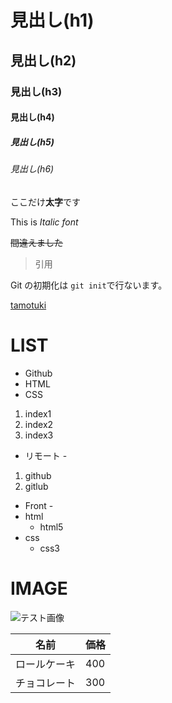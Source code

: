 # 見出し(h1)
## 見出し(h2)
### 見出し(h3)
#### 見出し(h4)
##### 見出し(h5)
###### 見出し(h6)

ここだけ**太字**です

This is *Italic font*

~~間違えました~~

> 引用
>

Git の初期化は `git init`で行ないます。

[tamotuki](https://tamotuki.jp)

# LIST

- Github
- HTML
- CSS

1. index1
2. index2
3. index3

- リモート -
 1. github
 2. gitlub

- Front -
 - html
   - html5
 - css
   - css3

# IMAGE

 ![テスト画像]()

名前 | 価格
--- | ---
ロールケーキ | 400
チョコレート | 300

